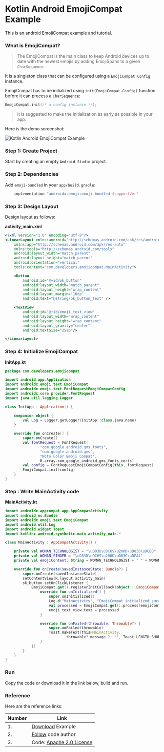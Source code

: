 # Kotlin Android EmojiCompat Example


This is an android EmojiCompat example and tutorial.


### What is EmojiCompat?

> The EmojiCompat is the main class to keep Android devices up to date with the newest emojis by adding EmojiSpans to a given `CharSequence`.

It is a singleton class that can be configured using a `EmojiCompat.Config` instance.

EmojiCompat has to be initialized using `init(EmojiCompat.Config)` function before it can process a `CharSequence`:

```kotlin
EmojiCompat.init(/* a config instance */);
```

> It is suggested to make the initialization as early as possible in your app.

Here is the demo screenshot:

![Kotlin Android EmojiCompat Example](https://camposha.info/android-examples/wp-content/uploads/sites/9/2022/01/emoji.gif)

### Step 1: Create Project

Start by creating an empty `Android Studio` project.

### Step 2: Dependencies

Add `emoji-bundled` in your `app/build.gradle`:

```groovy
    implementation "androidx.emoji:emoji-bundled:$supportVer"
```

### Step 3: Design Layout

Design layout as follows:

**activity_main.xml**

```xml
<?xml version="1.0" encoding="utf-8"?>
<LinearLayout xmlns:android="http://schemas.android.com/apk/res/android"
    xmlns:app="http://schemas.android.com/apk/res-auto"
    xmlns:tools="http://schemas.android.com/tools"
    android:layout_width="match_parent"
    android:layout_height="match_parent"
    android:orientation="vertical"
    tools:context="com.developers.emojicompat.MainActivity">

    <Button
        android:id="@+id/ok_button"
        android:layout_width="match_parent"
        android:layout_height="wrap_content"
        android:layout_margin="10dp"
        android:text="@string/ok_button_text" />

    <TextView
        android:id="@+id/emoji_text_view"
        android:layout_width="wrap_content"
        android:layout_height="wrap_content"
        android:layout_gravity="center"
        android:textSize="25sp"/>

</LinearLayout>
```

### Step 4: Initialize EmojiCompat

**InitApp.kt**

```kotlin
package com.developers.emojicompat

import android.app.Application
import androidx.emoji.text.EmojiCompat
import androidx.emoji.text.FontRequestEmojiCompatConfig
import androidx.core.provider.FontRequest
import java.util.logging.Logger

class InitApp : Application() {

    companion object {
        val Log = Logger.getLogger(InitApp::class.java.name)
    }

    override fun onCreate() {
        super.onCreate()
        val fontRequest = FontRequest(
                "com.google.android.gms.fonts",
                "com.google.android.gms",
                "Noto Color Emoji Compat",
                R.array.com_google_android_gms_fonts_certs)
        val config = FontRequestEmojiCompatConfig(this, fontRequest)
        EmojiCompat.init(config)
    }
}
```

### Step : Write MainActivity code

**MainActivity.kt**

```kotlin
import androidx.appcompat.app.AppCompatActivity
import android.os.Bundle
import androidx.emoji.text.EmojiCompat
import android.util.Log
import android.widget.Toast
import kotlinx.android.synthetic.main.activity_main.*

class MainActivity : AppCompatActivity() {

    private val WOMAN_TECHNOLOGIST = "\uD83D\uDC69\u200D\uD83D\uDCBB"
    private val WOMAN_SINGER = "\uD83D\uDC69\u200D\uD83C\uDFA4"
    private val emojiContent: String = WOMAN_TECHNOLOGIST + " " + WOMAN_SINGER

    override fun onCreate(savedInstanceState: Bundle?) {
        super.onCreate(savedInstanceState)
        setContentView(R.layout.activity_main)
        ok_button.setOnClickListener {
            EmojiCompat.get().registerInitCallback(object : EmojiCompat.InitCallback() {
                override fun onInitialized() {
                    super.onInitialized()
                    Log.d("MainActivity", "EmojiCompat initialized successfully")
                    val processed = EmojiCompat.get().process(emojiContent)
                    emoji_text_view.text = processed
                }

                override fun onFailed(throwable: Throwable?) {
                    super.onFailed(throwable)
                    Toast.makeText(this@MainActivity,
                            throwable?.message ?: "", Toast.LENGTH_SHORT).show()
                }
            })
        }
    }
}
```

### Run

Copy the code or download it in the link below, build and run.

### Reference

Here are the reference links:

| Number | Link |
| --- | --- |
| 1. | [Download](https://downgit.github.io/#/home?url=https://github.com/amanjeetsingh150/kotlin-android-examples/tree/master/EmojiCompat) Example |
| 2. | [Follow](https://github.com/amanjeetsingh150/) code author |
| 3. | Code: [Apache 2.0 License](http://www.apache.org/licenses/LICENSE-2.0.txt) |
